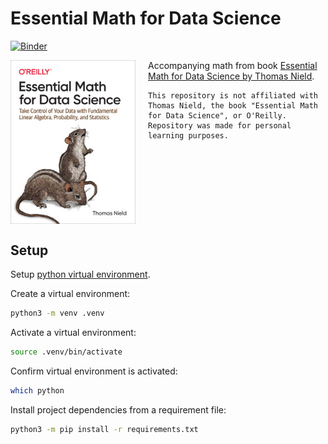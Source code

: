 # Essential Math for Data Science

[![Binder](https://mybinder.org/badge_logo.svg)](https://mybinder.org/v2/gh/sebastianstupak/essential-math-for-data-science/HEAD?labpath=notebook)

<div style="display: flex; align-items: flex-start;">
  <img src="docs/media/book-cover.jpg" alt="Essential Math for Data Science book cover" style="width: 200px; margin-right: 20px;">
  <div>
    Accompanying math from book <a href="https://www.oreilly.com/library/view/essential-math-for/9781098102920/">Essential Math for Data Science by Thomas Nield</a>.

    This repository is not affiliated with Thomas Nield, the book "Essential Math for Data Science", or O'Reilly.
    Repository was made for personal learning purposes.

  </div>
</div>

## Setup

Setup [python virtual environment](https://packaging.python.org/en/latest/guides/installing-using-pip-and-virtual-environments/).

Create a virtual environment:

```bash
python3 -m venv .venv
```

Activate a virtual environment:

```bash
source .venv/bin/activate
```

Confirm virtual environment is activated:

```bash
which python
```

Install project dependencies from a requirement file:

```bash
python3 -m pip install -r requirements.txt
```
